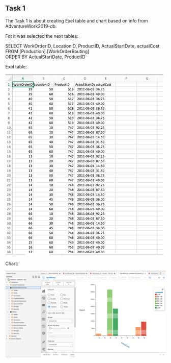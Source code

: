 ## Task 1

The Task 1 is about creating Exel table and chart based on info from AdventureWork2019-db.

Fot it was selected the next tables:

SELECT WorkOrderID, LocationID, ProductID, ActualStartDate, actualCost <br>
FROM [Production].[WorkOrderRouting] <br>
ORDER BY ActualStartDate, ProductID <br>

Exel table:

![Exel_table](https://github.com/Annassie/OLAP-and-BI/blob/task_1/Anna_Niukkanen_task_1/images/Screenshot%202022-03-24%20at%2015.10.27.png)


Chart:

![Chart_task_1](https://github.com/Annassie/OLAP-and-BI/blob/task_1/Anna_Niukkanen_task_1/images/chart_task_1.png)
